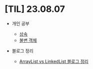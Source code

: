 # [TIL] 23.08.07

* 개인 공부
    * [상속](../java_study/src/inheritance/inheritance.md)
    * [불변 객체](../java_study/src/immutable_object/immutable_object.md)

* 블로그 정리
    * [ArrayList vs LinkedList 블로그 정리](https://velog.io/@developerwan/ArrayList-vs-LinkedList)  


